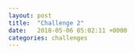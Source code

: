 ```yaml
---
layout: post
title:  "Challenge 2"
date:   2018-05-06 05:02:11 +0000
categories: challenges
---
```

